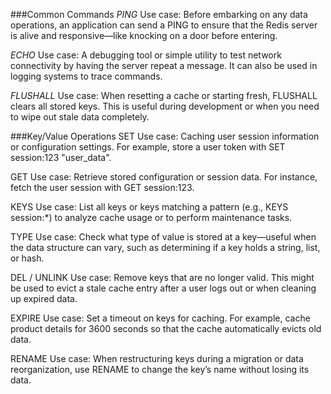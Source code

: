 ###Common Commands
*PING*
Use case: Before embarking on any data operations, an application can send a PING to ensure that the Redis server is alive and responsive—like knocking on a door before entering.

*ECHO*
Use case: A debugging tool or simple utility to test network connectivity by having the server repeat a message. It can also be used in logging systems to trace commands.

*FLUSHALL*
Use case: When resetting a cache or starting fresh, FLUSHALL clears all stored keys. This is useful during development or when you need to wipe out stale data completely.

###Key/Value Operations
SET
Use case: Caching user session information or configuration settings. For example, store a user token with SET session:123 "user_data".

GET
Use case: Retrieve stored configuration or session data. For instance, fetch the user session with GET session:123.

KEYS
Use case: List all keys or keys matching a pattern (e.g., KEYS session:*) to analyze cache usage or to perform maintenance tasks.

TYPE
Use case: Check what type of value is stored at a key—useful when the data structure can vary, such as determining if a key holds a string, list, or hash.

DEL / UNLINK
Use case: Remove keys that are no longer valid. This might be used to evict a stale cache entry after a user logs out or when cleaning up expired data.

EXPIRE
Use case: Set a timeout on keys for caching. For example, cache product details for 3600 seconds so that the cache automatically evicts old data.

RENAME
Use case: When restructuring keys during a migration or data reorganization, use RENAME to change the key’s name without losing its data.